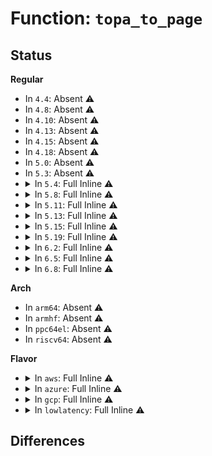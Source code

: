 # Function: <code>topa_to_page</code>

## Status
<b>Regular</b>
<ul>
<li>
In <code>4.4</code>: Absent ⚠️
</li>
<li>
In <code>4.8</code>: Absent ⚠️
</li>
<li>
In <code>4.10</code>: Absent ⚠️
</li>
<li>
In <code>4.13</code>: Absent ⚠️
</li>
<li>
In <code>4.15</code>: Absent ⚠️
</li>
<li>
In <code>4.18</code>: Absent ⚠️
</li>
<li>
In <code>5.0</code>: Absent ⚠️
</li>
<li>
In <code>5.3</code>: Absent ⚠️
</li>
<li>
<details>
<summary>In <code>5.4</code>: Full Inline ⚠️</summary>

**Collision:** Unique Static

**Inline:** Full

**Transformation:** False

**Instances:**

```
In arch/x86/events/intel/pt.c (ffffffff81015dad)
Location: arch/x86/events/intel/pt.c:582
Inline: True
Inline callers:
  - arch/x86/events/intel/pt.c:pt_event_start
  - arch/x86/events/intel/pt.c:intel_pt_interrupt
  - arch/x86/events/intel/pt.c:pt_buffer_setup_aux
  - arch/x86/events/intel/pt.c:pt_buffer_setup_aux
  - arch/x86/events/intel/pt.c:pt_buffer_setup_aux
  - arch/x86/events/intel/pt.c:pt_buffer_setup_aux
  - arch/x86/events/intel/pt.c:pt_buffer_setup_aux
  - arch/x86/events/intel/pt.c:pt_buffer_setup_aux
  - arch/x86/events/intel/pt.c:pt_buffer_setup_aux
  - arch/x86/events/intel/pt.c:pt_buffer_setup_aux
  - arch/x86/events/intel/pt.c:pt_buffer_reset_offsets
  - arch/x86/events/intel/pt.c:pt_buffer_reset_offsets
  - arch/x86/events/intel/pt.c:pt_buffer_reset_markers
  - arch/x86/events/intel/pt.c:pt_buffer_reset_markers
  - arch/x86/events/intel/pt.c:pt_buffer_reset_markers
  - arch/x86/events/intel/pt.c:pt_topa_entry_for_page
  - arch/x86/events/intel/pt.c:pt_topa_entry_for_page
  - arch/x86/events/intel/pt.c:pt_topa_entry_for_page
  - arch/x86/events/intel/pt.c:pt_topa_entry_for_page
  - arch/x86/events/intel/pt.c:pt_topa_entry_for_page
  - arch/x86/events/intel/pt.c:pt_handle_status
  - arch/x86/events/intel/pt.c:pt_handle_status
  - arch/x86/events/intel/pt.c:pt_handle_status
  - arch/x86/events/intel/pt.c:pt_handle_status
  - arch/x86/events/intel/pt.c:pt_update_head
  - arch/x86/events/intel/pt.c:pt_topa_dump
  - arch/x86/events/intel/pt.c:topa_insert_table
  - arch/x86/events/intel/pt.c:topa_insert_table
  - arch/x86/events/intel/pt.c:topa_insert_table
```
</details>
</li>
<li>
<details>
<summary>In <code>5.8</code>: Full Inline ⚠️</summary>

**Collision:** Unique Static

**Inline:** Full

**Transformation:** False

**Instances:**

```
In arch/x86/events/intel/pt.c (ffffffff81015fd5)
Location: arch/x86/events/intel/pt.c:582
Inline: True
Inline callers:
  - arch/x86/events/intel/pt.c:pt_buffer_reset_offsets
  - arch/x86/events/intel/pt.c:pt_buffer_reset_offsets
  - arch/x86/events/intel/pt.c:pt_buffer_reset_markers
  - arch/x86/events/intel/pt.c:pt_buffer_reset_markers
  - arch/x86/events/intel/pt.c:pt_buffer_reset_markers
  - arch/x86/events/intel/pt.c:pt_topa_entry_for_page
  - arch/x86/events/intel/pt.c:pt_topa_entry_for_page
  - arch/x86/events/intel/pt.c:pt_topa_entry_for_page
  - arch/x86/events/intel/pt.c:pt_topa_entry_for_page
  - arch/x86/events/intel/pt.c:pt_topa_entry_for_page
  - arch/x86/events/intel/pt.c:pt_handle_status
  - arch/x86/events/intel/pt.c:pt_handle_status
  - arch/x86/events/intel/pt.c:pt_handle_status
  - arch/x86/events/intel/pt.c:pt_handle_status
  - arch/x86/events/intel/pt.c:pt_update_head
  - arch/x86/events/intel/pt.c:pt_topa_dump
  - arch/x86/events/intel/pt.c:topa_insert_table
  - arch/x86/events/intel/pt.c:topa_insert_table
  - arch/x86/events/intel/pt.c:topa_insert_table
  - arch/x86/events/intel/pt.c:pt_config_buffer
```
</details>
</li>
<li>
<details>
<summary>In <code>5.11</code>: Full Inline ⚠️</summary>

**Collision:** Unique Static

**Inline:** Full

**Transformation:** False

**Instances:**

```
In arch/x86/events/intel/pt.c (ffffffff81016475)
Location: arch/x86/events/intel/pt.c:582
Inline: True
Inline callers:
  - arch/x86/events/intel/pt.c:pt_buffer_reset_offsets
  - arch/x86/events/intel/pt.c:pt_buffer_reset_offsets
  - arch/x86/events/intel/pt.c:pt_buffer_reset_markers
  - arch/x86/events/intel/pt.c:pt_buffer_reset_markers
  - arch/x86/events/intel/pt.c:pt_buffer_reset_markers
  - arch/x86/events/intel/pt.c:pt_topa_entry_for_page
  - arch/x86/events/intel/pt.c:pt_topa_entry_for_page
  - arch/x86/events/intel/pt.c:pt_topa_entry_for_page
  - arch/x86/events/intel/pt.c:pt_topa_entry_for_page
  - arch/x86/events/intel/pt.c:pt_topa_entry_for_page
  - arch/x86/events/intel/pt.c:pt_handle_status
  - arch/x86/events/intel/pt.c:pt_handle_status
  - arch/x86/events/intel/pt.c:pt_handle_status
  - arch/x86/events/intel/pt.c:pt_handle_status
  - arch/x86/events/intel/pt.c:pt_handle_status
  - arch/x86/events/intel/pt.c:pt_handle_status
  - arch/x86/events/intel/pt.c:pt_update_head
  - arch/x86/events/intel/pt.c:pt_topa_dump
  - arch/x86/events/intel/pt.c:topa_insert_table
  - arch/x86/events/intel/pt.c:topa_insert_table
  - arch/x86/events/intel/pt.c:topa_insert_table
  - arch/x86/events/intel/pt.c:pt_config_buffer
```
</details>
</li>
<li>
<details>
<summary>In <code>5.13</code>: Full Inline ⚠️</summary>

**Collision:** Unique Static

**Inline:** Full

**Transformation:** False

**Instances:**

```
In arch/x86/events/intel/pt.c (ffffffff81018e59)
Location: arch/x86/events/intel/pt.c:582
Inline: True
Inline callers:
  - arch/x86/events/intel/pt.c:pt_buffer_setup_aux
  - arch/x86/events/intel/pt.c:pt_buffer_setup_aux
  - arch/x86/events/intel/pt.c:pt_buffer_setup_aux
  - arch/x86/events/intel/pt.c:pt_buffer_reset_offsets
  - arch/x86/events/intel/pt.c:pt_buffer_reset_offsets
  - arch/x86/events/intel/pt.c:pt_buffer_reset_markers
  - arch/x86/events/intel/pt.c:pt_buffer_reset_markers
  - arch/x86/events/intel/pt.c:pt_buffer_reset_markers
  - arch/x86/events/intel/pt.c:pt_topa_entry_for_page
  - arch/x86/events/intel/pt.c:pt_topa_entry_for_page
  - arch/x86/events/intel/pt.c:pt_topa_entry_for_page
  - arch/x86/events/intel/pt.c:pt_topa_entry_for_page
  - arch/x86/events/intel/pt.c:pt_topa_entry_for_page
  - arch/x86/events/intel/pt.c:pt_handle_status
  - arch/x86/events/intel/pt.c:pt_handle_status
  - arch/x86/events/intel/pt.c:pt_handle_status
  - arch/x86/events/intel/pt.c:pt_handle_status
  - arch/x86/events/intel/pt.c:pt_update_head
  - arch/x86/events/intel/pt.c:pt_topa_dump
  - arch/x86/events/intel/pt.c:topa_insert_table
  - arch/x86/events/intel/pt.c:topa_insert_table
  - arch/x86/events/intel/pt.c:topa_insert_table
  - arch/x86/events/intel/pt.c:pt_config_buffer
```
</details>
</li>
<li>
<details>
<summary>In <code>5.15</code>: Full Inline ⚠️</summary>

**Collision:** Unique Static

**Inline:** Full

**Transformation:** False

**Instances:**

```
In arch/x86/events/intel/pt.c (ffffffff8101a749)
Location: arch/x86/events/intel/pt.c:582
Inline: True
Inline callers:
  - arch/x86/events/intel/pt.c:pt_buffer_setup_aux
  - arch/x86/events/intel/pt.c:pt_buffer_setup_aux
  - arch/x86/events/intel/pt.c:pt_buffer_setup_aux
  - arch/x86/events/intel/pt.c:pt_buffer_reset_offsets
  - arch/x86/events/intel/pt.c:pt_buffer_reset_offsets
  - arch/x86/events/intel/pt.c:pt_buffer_reset_offsets
  - arch/x86/events/intel/pt.c:pt_buffer_reset_markers
  - arch/x86/events/intel/pt.c:pt_buffer_reset_markers
  - arch/x86/events/intel/pt.c:pt_buffer_reset_markers
  - arch/x86/events/intel/pt.c:pt_buffer_reset_markers
  - arch/x86/events/intel/pt.c:pt_topa_entry_for_page
  - arch/x86/events/intel/pt.c:pt_topa_entry_for_page
  - arch/x86/events/intel/pt.c:pt_topa_entry_for_page
  - arch/x86/events/intel/pt.c:pt_topa_entry_for_page
  - arch/x86/events/intel/pt.c:pt_topa_entry_for_page
  - arch/x86/events/intel/pt.c:pt_handle_status
  - arch/x86/events/intel/pt.c:pt_handle_status
  - arch/x86/events/intel/pt.c:pt_handle_status
  - arch/x86/events/intel/pt.c:pt_handle_status
  - arch/x86/events/intel/pt.c:pt_handle_status
  - arch/x86/events/intel/pt.c:pt_handle_status
  - arch/x86/events/intel/pt.c:pt_handle_status
  - arch/x86/events/intel/pt.c:pt_handle_status
  - arch/x86/events/intel/pt.c:pt_update_head
  - arch/x86/events/intel/pt.c:pt_topa_dump
  - arch/x86/events/intel/pt.c:topa_insert_table
  - arch/x86/events/intel/pt.c:topa_insert_table
  - arch/x86/events/intel/pt.c:topa_insert_table
  - arch/x86/events/intel/pt.c:pt_config_buffer
```
</details>
</li>
<li>
<details>
<summary>In <code>5.19</code>: Full Inline ⚠️</summary>

**Collision:** Unique Static

**Inline:** Full

**Transformation:** False

**Instances:**

```
In arch/x86/events/intel/pt.c (ffffffff8101cc18)
Location: arch/x86/events/intel/pt.c:600
Inline: True
Inline callers:
  - arch/x86/events/intel/pt.c:pt_buffer_setup_aux
  - arch/x86/events/intel/pt.c:topa_insert_table
```
</details>
</li>
<li>
<details>
<summary>In <code>6.2</code>: Full Inline ⚠️</summary>

**Collision:** Unique Static

**Inline:** Full

**Transformation:** False

**Instances:**

```
In arch/x86/events/intel/pt.c (ffffffff81020f92)
Location: arch/x86/events/intel/pt.c:600
Inline: True
Inline callers:
  - arch/x86/events/intel/pt.c:pt_buffer_setup_aux
  - arch/x86/events/intel/pt.c:topa_insert_table
```
</details>
</li>
<li>
<details>
<summary>In <code>6.5</code>: Full Inline ⚠️</summary>

**Collision:** Unique Static

**Inline:** Full

**Transformation:** False

**Instances:**

```
In arch/x86/events/intel/pt.c (ffffffff81020ce2)
Location: arch/x86/events/intel/pt.c:600
Inline: True
Inline callers:
  - arch/x86/events/intel/pt.c:pt_buffer_setup_aux
  - arch/x86/events/intel/pt.c:topa_insert_table
```
</details>
</li>
<li>
<details>
<summary>In <code>6.8</code>: Full Inline ⚠️</summary>

**Collision:** Unique Static

**Inline:** Full

**Transformation:** False

**Instances:**

```
In arch/x86/events/intel/pt.c (ffffffff81026e03)
Location: arch/x86/events/intel/pt.c:600
Inline: True
Inline callers:
  - arch/x86/events/intel/pt.c:pt_buffer_setup_aux
  - arch/x86/events/intel/pt.c:topa_insert_table
```
</details>
</li>
</ul>
<b>Arch</b>
<ul>
<li>
In <code>arm64</code>: Absent ⚠️
</li>
<li>
In <code>armhf</code>: Absent ⚠️
</li>
<li>
In <code>ppc64el</code>: Absent ⚠️
</li>
<li>
In <code>riscv64</code>: Absent ⚠️
</li>
</ul>
<b>Flavor</b>
<ul>
<li>
<details>
<summary>In <code>aws</code>: Full Inline ⚠️</summary>

**Collision:** Unique Static

**Inline:** Full

**Transformation:** False

**Instances:**

```
In arch/x86/events/intel/pt.c (ffffffff81015dad)
Location: arch/x86/events/intel/pt.c:582
Inline: True
Inline callers:
  - arch/x86/events/intel/pt.c:pt_event_start
  - arch/x86/events/intel/pt.c:intel_pt_interrupt
  - arch/x86/events/intel/pt.c:pt_buffer_setup_aux
  - arch/x86/events/intel/pt.c:pt_buffer_setup_aux
  - arch/x86/events/intel/pt.c:pt_buffer_setup_aux
  - arch/x86/events/intel/pt.c:pt_buffer_setup_aux
  - arch/x86/events/intel/pt.c:pt_buffer_setup_aux
  - arch/x86/events/intel/pt.c:pt_buffer_setup_aux
  - arch/x86/events/intel/pt.c:pt_buffer_setup_aux
  - arch/x86/events/intel/pt.c:pt_buffer_setup_aux
  - arch/x86/events/intel/pt.c:pt_buffer_reset_offsets
  - arch/x86/events/intel/pt.c:pt_buffer_reset_offsets
  - arch/x86/events/intel/pt.c:pt_buffer_reset_markers
  - arch/x86/events/intel/pt.c:pt_buffer_reset_markers
  - arch/x86/events/intel/pt.c:pt_buffer_reset_markers
  - arch/x86/events/intel/pt.c:pt_topa_entry_for_page
  - arch/x86/events/intel/pt.c:pt_topa_entry_for_page
  - arch/x86/events/intel/pt.c:pt_topa_entry_for_page
  - arch/x86/events/intel/pt.c:pt_topa_entry_for_page
  - arch/x86/events/intel/pt.c:pt_topa_entry_for_page
  - arch/x86/events/intel/pt.c:pt_handle_status
  - arch/x86/events/intel/pt.c:pt_handle_status
  - arch/x86/events/intel/pt.c:pt_handle_status
  - arch/x86/events/intel/pt.c:pt_handle_status
  - arch/x86/events/intel/pt.c:pt_update_head
  - arch/x86/events/intel/pt.c:pt_topa_dump
  - arch/x86/events/intel/pt.c:topa_insert_table
  - arch/x86/events/intel/pt.c:topa_insert_table
  - arch/x86/events/intel/pt.c:topa_insert_table
```
</details>
</li>
<li>
<details>
<summary>In <code>azure</code>: Full Inline ⚠️</summary>

**Collision:** Unique Static

**Inline:** Full

**Transformation:** False

**Instances:**

```
In arch/x86/events/intel/pt.c (ffffffff810153ed)
Location: arch/x86/events/intel/pt.c:582
Inline: True
Inline callers:
  - arch/x86/events/intel/pt.c:pt_event_start
  - arch/x86/events/intel/pt.c:intel_pt_interrupt
  - arch/x86/events/intel/pt.c:pt_buffer_setup_aux
  - arch/x86/events/intel/pt.c:pt_buffer_setup_aux
  - arch/x86/events/intel/pt.c:pt_buffer_setup_aux
  - arch/x86/events/intel/pt.c:pt_buffer_setup_aux
  - arch/x86/events/intel/pt.c:pt_buffer_setup_aux
  - arch/x86/events/intel/pt.c:pt_buffer_setup_aux
  - arch/x86/events/intel/pt.c:pt_buffer_setup_aux
  - arch/x86/events/intel/pt.c:pt_buffer_setup_aux
  - arch/x86/events/intel/pt.c:pt_buffer_reset_offsets
  - arch/x86/events/intel/pt.c:pt_buffer_reset_offsets
  - arch/x86/events/intel/pt.c:pt_buffer_reset_markers
  - arch/x86/events/intel/pt.c:pt_buffer_reset_markers
  - arch/x86/events/intel/pt.c:pt_buffer_reset_markers
  - arch/x86/events/intel/pt.c:pt_topa_entry_for_page
  - arch/x86/events/intel/pt.c:pt_topa_entry_for_page
  - arch/x86/events/intel/pt.c:pt_topa_entry_for_page
  - arch/x86/events/intel/pt.c:pt_topa_entry_for_page
  - arch/x86/events/intel/pt.c:pt_topa_entry_for_page
  - arch/x86/events/intel/pt.c:pt_handle_status
  - arch/x86/events/intel/pt.c:pt_handle_status
  - arch/x86/events/intel/pt.c:pt_handle_status
  - arch/x86/events/intel/pt.c:pt_handle_status
  - arch/x86/events/intel/pt.c:pt_update_head
  - arch/x86/events/intel/pt.c:pt_topa_dump
  - arch/x86/events/intel/pt.c:topa_insert_table
  - arch/x86/events/intel/pt.c:topa_insert_table
  - arch/x86/events/intel/pt.c:topa_insert_table
```
</details>
</li>
<li>
<details>
<summary>In <code>gcp</code>: Full Inline ⚠️</summary>

**Collision:** Unique Static

**Inline:** Full

**Transformation:** False

**Instances:**

```
In arch/x86/events/intel/pt.c (ffffffff81015d6d)
Location: arch/x86/events/intel/pt.c:582
Inline: True
Inline callers:
  - arch/x86/events/intel/pt.c:pt_event_start
  - arch/x86/events/intel/pt.c:intel_pt_interrupt
  - arch/x86/events/intel/pt.c:pt_buffer_setup_aux
  - arch/x86/events/intel/pt.c:pt_buffer_setup_aux
  - arch/x86/events/intel/pt.c:pt_buffer_setup_aux
  - arch/x86/events/intel/pt.c:pt_buffer_setup_aux
  - arch/x86/events/intel/pt.c:pt_buffer_setup_aux
  - arch/x86/events/intel/pt.c:pt_buffer_setup_aux
  - arch/x86/events/intel/pt.c:pt_buffer_setup_aux
  - arch/x86/events/intel/pt.c:pt_buffer_setup_aux
  - arch/x86/events/intel/pt.c:pt_buffer_reset_offsets
  - arch/x86/events/intel/pt.c:pt_buffer_reset_offsets
  - arch/x86/events/intel/pt.c:pt_buffer_reset_markers
  - arch/x86/events/intel/pt.c:pt_buffer_reset_markers
  - arch/x86/events/intel/pt.c:pt_buffer_reset_markers
  - arch/x86/events/intel/pt.c:pt_topa_entry_for_page
  - arch/x86/events/intel/pt.c:pt_topa_entry_for_page
  - arch/x86/events/intel/pt.c:pt_topa_entry_for_page
  - arch/x86/events/intel/pt.c:pt_topa_entry_for_page
  - arch/x86/events/intel/pt.c:pt_topa_entry_for_page
  - arch/x86/events/intel/pt.c:pt_handle_status
  - arch/x86/events/intel/pt.c:pt_handle_status
  - arch/x86/events/intel/pt.c:pt_handle_status
  - arch/x86/events/intel/pt.c:pt_handle_status
  - arch/x86/events/intel/pt.c:pt_update_head
  - arch/x86/events/intel/pt.c:pt_topa_dump
  - arch/x86/events/intel/pt.c:topa_insert_table
  - arch/x86/events/intel/pt.c:topa_insert_table
  - arch/x86/events/intel/pt.c:topa_insert_table
```
</details>
</li>
<li>
<details>
<summary>In <code>lowlatency</code>: Full Inline ⚠️</summary>

**Collision:** Unique Static

**Inline:** Full

**Transformation:** False

**Instances:**

```
In arch/x86/events/intel/pt.c (ffffffff81015fad)
Location: arch/x86/events/intel/pt.c:582
Inline: True
Inline callers:
  - arch/x86/events/intel/pt.c:pt_event_start
  - arch/x86/events/intel/pt.c:intel_pt_interrupt
  - arch/x86/events/intel/pt.c:pt_buffer_setup_aux
  - arch/x86/events/intel/pt.c:pt_buffer_setup_aux
  - arch/x86/events/intel/pt.c:pt_buffer_setup_aux
  - arch/x86/events/intel/pt.c:pt_buffer_setup_aux
  - arch/x86/events/intel/pt.c:pt_buffer_setup_aux
  - arch/x86/events/intel/pt.c:pt_buffer_setup_aux
  - arch/x86/events/intel/pt.c:pt_buffer_setup_aux
  - arch/x86/events/intel/pt.c:pt_buffer_setup_aux
  - arch/x86/events/intel/pt.c:pt_buffer_reset_offsets
  - arch/x86/events/intel/pt.c:pt_buffer_reset_offsets
  - arch/x86/events/intel/pt.c:pt_buffer_reset_markers
  - arch/x86/events/intel/pt.c:pt_buffer_reset_markers
  - arch/x86/events/intel/pt.c:pt_buffer_reset_markers
  - arch/x86/events/intel/pt.c:pt_topa_entry_for_page
  - arch/x86/events/intel/pt.c:pt_topa_entry_for_page
  - arch/x86/events/intel/pt.c:pt_topa_entry_for_page
  - arch/x86/events/intel/pt.c:pt_topa_entry_for_page
  - arch/x86/events/intel/pt.c:pt_topa_entry_for_page
  - arch/x86/events/intel/pt.c:pt_handle_status
  - arch/x86/events/intel/pt.c:pt_handle_status
  - arch/x86/events/intel/pt.c:pt_handle_status
  - arch/x86/events/intel/pt.c:pt_handle_status
  - arch/x86/events/intel/pt.c:pt_update_head
  - arch/x86/events/intel/pt.c:pt_topa_dump
  - arch/x86/events/intel/pt.c:topa_insert_table
  - arch/x86/events/intel/pt.c:topa_insert_table
  - arch/x86/events/intel/pt.c:topa_insert_table
```
</details>
</li>
</ul>

## Differences
